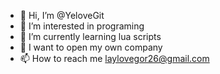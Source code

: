 - 👋 Hi, I’m @YeloveGit
- 👀 I’m interested in programing
- 🌱 I’m currently learning lua scripts
- 💞️ I want to open my own company 
- 📫 How to reach me laylovegor26@gmail.com

<!---
YeloveGit/YeloveGit is a ✨ special ✨ repository because its `README.md` (this file) appears on your GitHub profile.
You can click the Preview link to take a look at your changes.
--->

